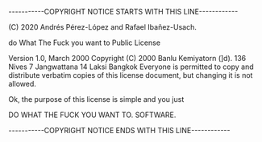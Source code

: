 -----------COPYRIGHT NOTICE STARTS WITH THIS LINE------------

(C) 2020 Andrés Pérez-López and Rafael Ibañez-Usach.

do What The Fuck you want to Public License

Version 1.0, March 2000
Copyright (C) 2000 Banlu Kemiyatorn (]d).
136 Nives 7 Jangwattana 14 Laksi Bangkok
Everyone is permitted to copy and distribute verbatim copies
of this license document, but changing it is not allowed.

Ok, the purpose of this license is simple
and you just

DO WHAT THE FUCK YOU WANT TO.
SOFTWARE.

-----------COPYRIGHT NOTICE ENDS WITH THIS LINE------------